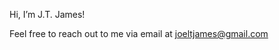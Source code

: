 <!---
- 👋 Hi, I’m @joeltjames
- 👀 I’m interested in ...
- 🌱 I’m currently learning ...
- 💞️ I’m looking to collaborate on ...
- 📫 How to reach me ...
--->

Hi, I’m J.T. James!

Feel free to reach out to me via email at <a href="mailto:joeltjames@gmail.com">joeltjames@gmail.com</a>
